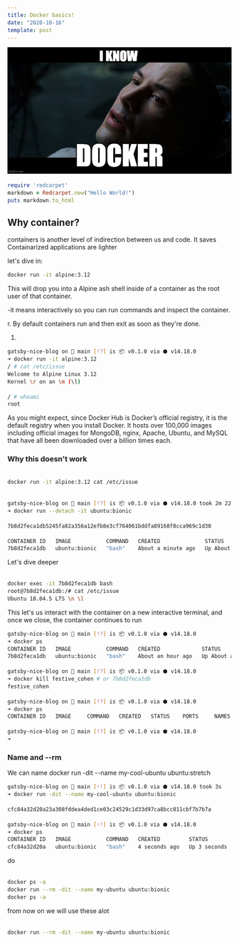 ```yaml
---
title: Docker basics!
date: "2020-10-16"
template: post
---
```


![alt text](NeoKnowsDocker.jpeg "Title")

```ruby
require 'redcarpet'
markdown = Redcarpet.new("Hello World!")
puts markdown.to_html
```

## Why container?

containers is another level of indirection between us and code.
It saves
Containarized applications are lighter

let's dive in:

```bash
docker run -it alpine:3.12
```

This will drop you into a Alpine ash shell inside of a container as the root user of that container.

-it means interactively so you can run commands and inspect the container.

r. By default containers run and then exit as soon as they're done.

1.

```bash
gatsby-nice-blog on  main [!?] is 📦 v0.1.0 via ⬢ v14.18.0
➜ docker run -it alpine:3.12
/ # cat /etc/issue
Welcome to Alpine Linux 3.12
Kernel \r on an \m (\l)

/ # whoami
root
```

As you might expect, since Docker Hub is Docker’s official registry, it is the default registry when you install Docker. It hosts over 100,000 images including official images for MongoDB, nginx, Apache, Ubuntu, and MySQL that have all been downloaded over a billion times each.

### Why this doesn't work

```bash

docker run -it alpine:3.12 cat /etc/issue
```

```bash

gatsby-nice-blog on  main [!?] is 📦 v0.1.0 via ⬢ v14.18.0 took 2m 22s
➜ docker run --detach -it ubuntu:bionic

7b8d2feca1db5245fa82a356a12efb8e3cf764061bddfa89168f8cca969c1d30

CONTAINER ID   IMAGE           COMMAND   CREATED              STATUS              PORTS     NAMES
7b8d2feca1db   ubuntu:bionic   "bash"    About a minute ago   Up About a minute             festive_cohen


```

Let's dive deeper

```bash

docker exec -it 7b8d2feca1db bash
root@7b8d2feca1db:/# cat /etc/issue
Ubuntu 18.04.5 LTS \n \l
```

This let's us interact with the container on a new interactive terminal, and once we close, the container continues to run

```bash
gatsby-nice-blog on  main [!?] is 📦 v0.1.0 via ⬢ v14.18.0
➜ docker ps
CONTAINER ID   IMAGE           COMMAND   CREATED             STATUS             PORTS     NAMES
7b8d2feca1db   ubuntu:bionic   "bash"    About an hour ago   Up About an hour             festive_cohen

gatsby-nice-blog on  main [!?] is 📦 v0.1.0 via ⬢ v14.18.0
➜ docker kill festive_cohen # or 7b8d2feca1db
festive_cohen

gatsby-nice-blog on  main [!?] is 📦 v0.1.0 via ⬢ v14.18.0
➜ docker ps
CONTAINER ID   IMAGE     COMMAND   CREATED   STATUS    PORTS     NAMES

gatsby-nice-blog on  main [!?] is 📦 v0.1.0 via ⬢ v14.18.0
➜

```

### Name and --rm

We can name
docker run -dit --name my-cool-ubuntu ubuntu:stretch

```bash
gatsby-nice-blog on  main [⇡!] is 📦 v0.1.0 via ⬢ v14.18.0 took 3s
➜ docker run -dit --name my-cool-ubuntu ubuntu:bionic

cfc84a32d20a23a308fddea4ded1ce03c24529c1d33d97ca8bcc011cbf7b7b7a

gatsby-nice-blog on  main [⇡!] is 📦 v0.1.0 via ⬢ v14.18.0
➜ docker ps
CONTAINER ID   IMAGE           COMMAND   CREATED         STATUS         PORTS     NAMES
cfc84a32d20a   ubuntu:bionic   "bash"    4 seconds ago   Up 3 seconds             my-cool-ubuntu

```

do

```bash

docker ps -a
docker run --rm -dit --name my-ubuntu ubuntu:bionic
docker ps -a

```

from now on we will use these alot

```bash

docker run --rm -dit --name my-ubuntu ubuntu:bionic

```
